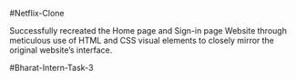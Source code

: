 #Netflix-Clone

Successfully recreated the Home page and Sign-in page Website through meticulous use of HTML and CSS visual elements to closely mirror the original website’s interface.

#Bharat-Intern-Task-3

